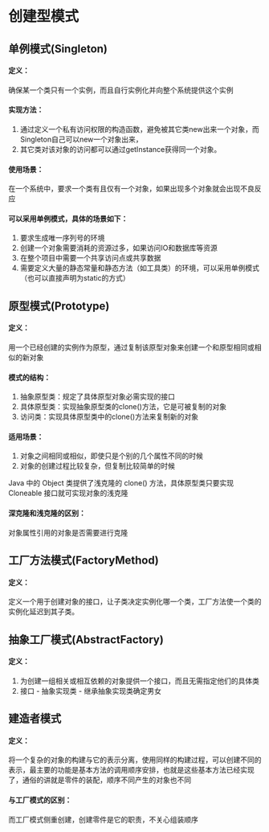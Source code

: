 # 创建型模式
## 单例模式(Singleton)
#### 定义：
确保某一个类只有一个实例，而且自行实例化并向整个系统提供这个实例

#### 实现方法：
1. 通过定义一个私有访问权限的构造函数，避免被其它类new出来一个对象，而Singleton自己可以new一个对象出来，
2. 其它类对该对象的访问都可以通过getInstance获得同一个对象。

#### 使用场景：
在一个系统中，要求一个类有且仅有一个对象，如果出现多个对象就会出现不良反应

#### 可以采用单例模式，具体的场景如下：
1. 要求生成唯一序列号的环境
2. 创建一个对象需要消耗的资源过多，如果访问IO和数据库等资源
3. 在整个项目中需要一个共享访问点或共享数据
4. 需要定义大量的静态常量和静态方法（如工具类）的环境，可以采用单例模式（也可以直接声明为static的方式）

## 原型模式(Prototype)
#### 定义： 
用一个已经创建的实例作为原型，通过复制该原型对象来创建一个和原型相同或相似的新对象

#### 模式的结构：
1. 抽象原型类：规定了具体原型对象必需实现的接口
2. 具体原型类：实现抽象原型类的clone()方法，它是可被复制的对象
3. 访问类：实现具体原型类中的clone()方法来复制新的对象

#### 适用场景：
1. 对象之间相同或相似，即使只是个别的几个属性不同的时候
2. 对象的创建过程比较复杂，但复制比较简单的时候

Java 中的 Object 类提供了浅克隆的 clone() 方法，具体原型类只要实现 Cloneable 接口就可实现对象的浅克隆

#### 深克隆和浅克隆的区别：
对象属性引用的对象是否需要进行克隆

## 工厂方法模式(FactoryMethod)
#### 定义：
定义一个用于创建对象的接口，让子类决定实例化哪一个类，工厂方法使一个类的实例化延迟到其子类。

## 抽象工厂模式(AbstractFactory)
#### 定义：
1. 为创建一组相关或相互依赖的对象提供一个接口，而且无需指定他们的具体类
2. 接口 - 抽象实现类 - 继承抽象实现类确定男女

## 建造者模式
#### 定义：
将一个复杂的对象的构建与它的表示分离，使用同样的构建过程，可以创建不同的表示，最主要的功能是基本方法的调用顺序安排，也就是这些基本方法已经实现了，通俗的讲就是零件的装配，顺序不同产生的对象也不同

#### 与工厂模式的区别：
而工厂模式侧重创建，创建零件是它的职责，不关心组装顺序

